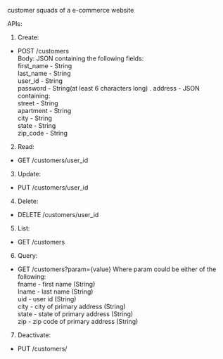customer squads of a e-commerce website

APIs:
1. Create:
* POST /customers  
Body: JSON containing the following fields:  
first_name - String  
last_name - String  
user_id - String  
password - String(at least 6 characters long) . 
address - JSON containing:  
	street - String  
	apartment - String   
	city - String  
	state - String  
	zip_code - String  

2. Read:
* GET /customers/user_id  
    
3. Update:
* PUT /customers/user_id
  
4. Delete:
* DELETE /customers/user_id
  
5. List:
* GET /customers

6. Query:
* GET /customers?param={value}
Where param could be either of the following:  
fname - first name (String)  
lname - last name (String)  
uid - user id (String)  
city - city of primary address (String)  
state - state of primary address (String)  
zip - zip code of primary address (String)  
  
7. Deactivate:
* PUT /customers/<id>
